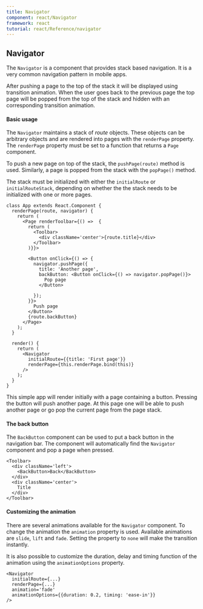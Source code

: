 ```yaml
---
title: Navigator
component: react/Navigator
framework: react
tutorial: react/Reference/navigator
---
```


## Navigator

The `Navigator` is a component that provides stack based navigation. It is a very common navigation pattern in mobile apps.

After pushing a page to the top of the stack it will be displayed using transition animation. When the user goes back to the previous page the top page will be popped from the top of the stack and hidden with an corresponding transition animation.

#### Basic usage

The `Navigator` maintains a stack of *route* objects. These objects can be arbitrary objects and are rendered into pages with the `renderPage` property. The `renderPage` property must be set to a function that returns a `Page` component.

To push a new page on top of the stack, the `pushPage(route)` method is used. Similarly, a page is popped from the stack with the `popPage()` method.

The stack must be initialized with either the `initialRoute` or `initialRouteStack`, depending on whether the the stack needs to be initialized with one or more pages.

```
class App extends React.Component {
  renderPage(route, navigator) {
    return (
      <Page renderToolbar={() =>  {
        return (
          <Toolbar>
            <div className='center'>{route.title}</div>
          </Toolbar>
        )}}>

        <Button onClick={() => {
          navigator.pushPage({
            title: 'Another page',
            backButton: <Button onClick={() => navigator.popPage()}>
              Pop page
            </Button>

          });
        }}>
          Push page
        </Button>
        {route.backButton}
      </Page>
    );
  }

  render() {
    return (
      <Navigator
        initialRoute={{title: 'First page'}}
        renderPage={this.renderPage.bind(this)}
      />
    );
  }
}
```

This simple app will render initially with a page containing a button. Pressing the button will push another page. At this page one will be able to push another page or go pop the current page from the page stack.

#### The back button

The `BackButton` component can be used to put a back button in the navigation bar. The component will automatically find the `Navigator` component and pop a page when pressed.

```
<Toolbar>
  <div className='left'>
    <BackButton>Back</BackButton>
  </div>
  <div className='center'>
    Title
  </div>
</Toolbar>
```

#### Customizing the animation

There are several animations available for the `Navigator` component. To change the animation the `animation` property is used. Available animations are `slide`, `lift` and `fade`. Setting the property to `none` will make the transition instantly.

It is also possible to customize the duration, delay and timing function of the animation using the `animationOptions` property.

```
<Navigator
  initialRoute={...}
  renderPage={...}
  animation='fade'
  animationOptions={{duration: 0.2, timing: 'ease-in'}}
/>
```
